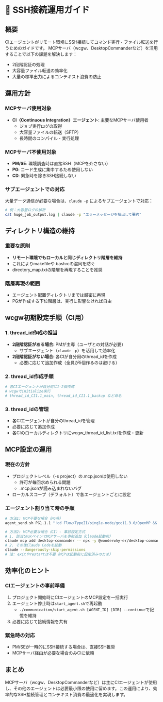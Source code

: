 # 🔌 SSH接続運用ガイド

## 概要

CIエージェントがリモート環境にSSH接続してコマンド実行・ファイル転送を行うためのガイドです。
MCPサーバ（wcgw、DesktopCommanderなど）を活用することで以下の課題を解決します：
- 2段階認証の処理
- 大容量ファイル転送の効率化
- 大量の標準出力によるコンテキスト浪費の防止

## 運用方針

### MCPサーバ使用対象
- **CI（Continuous Integration）エージェント**: 主要なMCPサーバ使用者
  - ジョブ実行ログの取得
  - 大容量ファイルの転送（SFTP）
  - 長時間のコンパイル・実行処理

### MCPサーバ不使用対象
- **PM/SE**: 環境調査時は直接SSH（MCPを介さない）
- **PG**: コード生成に集中するため使用しない
- **CD**: 緊急時を除きSSH接続しない

### サブエージェントでの対応
大量データ通信が必要な場合は、`claude -p` によるサブエージェントで対応：
```bash
# 例：大容量ログの解析
cat huge_job_output.log | claude -p "エラーメッセージを抽出して要約"
```

## ディレクトリ構造の維持

### 重要な原則
- **リモート環境でもローカルと同じディレクトリ階層を維持**
- これによりmakefileや.bashrcの混同を防ぐ
- directory_map.txtの階層を再現することを推奨

### 階層再現の範囲
- エージェント配置ディレクトリまでは厳密に再現
- PGが作成する下位階層は、実行に影響なければ自由

## wcgw初期設定手順（CI用）

### 1. thread_id作成の担当
- **2段階認証がある場合**: PMが主導（ユーザとの対話が必要）
  - サブエージェント（`claude -p`）を活用して効率化
- **2段階認証がない場合**: 各CIが自分用のthread_idを作成
  - 必要に応じて追加作成（全員が5個作るのは避ける）

### 2. thread_id作成手順
```bash
# 各CIエージェントが自分用に1-2個作成
# wcgwでinitialize実行
# thread_id_CI1.1_main, thread_id_CI1.1_backup など命名
```

### 3. thread_idの管理
- 各CIエージェントが自分のthread_idを管理
- 必要に応じて追加作成
- 各CIのローカルディレクトリにwcgw_thread_id_list.txtを作成・更新

## MCP設定の運用

### 現在の方針
- プロジェクトレベル（-s project）の.mcp.jsonは使用しない
  - 許可が毎回求められる問題
  - .mcp.jsonが読み込まれないバグ
- ローカルスコープ（デフォルト）で各エージェントごとに設定

### エージェント割り当て時の手順
```bash
# 方法1: MCP不要な場合（PG等）
agent_send.sh PG1.1.1 "!cd Flow/TypeII/single-node/gcc11.3.0/OpenMP && claude --dangerously-skip-permissions"

# 方法2: MCP必要な場合（CI）- 事前設定方式
# 1. 該当tmuxペインでMCPサーバを事前追加（Claude起動前）
claude mcp add desktop-commander -- npx -y @wonderwhy-er/desktop-commander
# 2. その後Claude Codeを起動
claude --dangerously-skip-permissions
# 注: exitやrestartは不要（MCPは起動前に設定済みのため）
```

## 効率化のヒント

### CIエージェントの事前準備
1. プロジェクト開始時にCIエージェントのMCP設定を一括実行
2. エージェント停止時は`start_agent.sh`で再起動
   - `./communication/start_agent.sh [AGENT_ID] [DIR] --continue`で記憶を維持
3. 必要に応じて接続情報を共有

### 緊急時の対応
- PM/SEが一時的にSSH接続する場合は、直接SSH推奨
- MCPサーバ経由が必要な場合のみCIに依頼

## まとめ

MCPサーバ（wcgw、DesktopCommanderなど）は主にCIエージェントが使用し、その他のエージェントは必要最小限の使用に留めます。この運用により、効率的なSSH接続管理とコンテキスト消費の最適化を実現します。